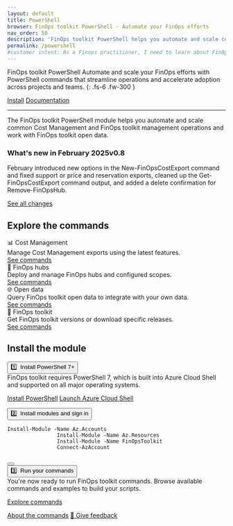 ```yaml
---
layout: default
title: PowerShell
browser: FinOps toolkit PowerShell - Automate your FinOps efforts
nav_order: 50
description: 'FinOps toolkit PowerShell helps you automate and scale common Cost Management and FinOps toolkit management operations and work with FinOps toolkit open data.'
permalink: /powershell
#customer intent: As a Finops practitioner, I need to learn about FinOps toolkit PowerShell
---
```


<span class="fs-9 d-block mb-4">FinOps toolkit PowerShell</span>
Automate and scale your FinOps efforts with PowerShell commands that streamline operations and accelerate adoption across projects and teams.
{: .fs-6 .fw-300 }

<a class="btn btn-primary fs-5 mb-4 mb-md-0 mr-4" href="#deploy">Install</a>
<a class="btn fs-5 mb-4 mb-md-0 mr-4" target="_blank" href="https://learn.microsoft.com/cloud-computing/finops/toolkit/powershell/powershell-commands">Documentation</a>

---

The FinOps toolkit PowerShell module helps you automate and scale common Cost Management and FinOps toolkit management operations and work with FinOps toolkit open data.

<div id="whats-new" class="ftk-new">
    <h3>What's new in February 2025<span class="ftk-version">v0.8</span></h3>
    <p>
        February introduced new options in the New-FinOpsCostExport command and fixed support or price and reservation exports, cleaned up the Get-FinOpsCostExport command output, and added a delete confirmation for Remove-FinOpsHub.
    </p>
    <p><a target="_blank" href="https://learn.microsoft.com/cloud-computing/finops/toolkit/changelog">See all changes</a></p>
</div>
<a name="features"></a>

## Explore the commands

<div class="ftk-gallery ftk-50">
    <div class="ftk-tile">
        <div>📊 Cost Management</div>
        <div>Manage Cost Management exports using the latest features.</div>
        <a class="btn mb-4 mb-md-0 mr-4" target="_blank" href="https://learn.microsoft.com/cloud-computing/finops/toolkit/powershell/cost/cost-management-commands">See commands</a>
    </div>
    <div class="ftk-tile">
        <div>🏦 FinOps hubs</div>
        <div>Deploy and manage FinOps hubs and configured scopes.</div>
        <a class="btn mb-4 mb-md-0 mr-4" target="_blank" href="https://learn.microsoft.com/cloud-computing/finops/toolkit/powershell/hubs/finops-hubs-commands">See commands</a>
    </div>
    <div class="ftk-tile">
        <div>🌐 Open data</div>
        <div>Query FinOps toolkit open data to integrate with your own data.</div>
        <a class="btn mb-4 mb-md-0 mr-4" target="_blank" href="https://learn.microsoft.com/cloud-computing/finops/toolkit/powershell/data/open-data-commands">See commands</a>
    </div>
    <div class="ftk-tile">
        <div>🧰 FinOps toolkit</div>
        <div>Get FinOps toolkit versions or download specific releases.</div>
        <a class="btn mb-4 mb-md-0 mr-4" target="_blank" href="https://learn.microsoft.com/cloud-computing/finops/toolkit/powershell/toolkit/finops-toolkit-commands">See commands</a>
    </div>
</div>
<a name="deploy"></a>
<a name="download"></a>
<a name="install"></a>

## Install the module

<div class="ftk-instructions">
    <div class="ftk-step">
        <button class="ftk-accordion">1️⃣&nbsp; Install PowerShell 7+</button>
        <div>FinOps toolkit requires PowerShell 7, which is built into Azure Cloud Shell and supported on all major operating systems.</div>
        <div>
            <p>
                <a class="btn mb-4 mb-md-0 mr-4" target="_blank" href="https://learn.microsoft.com/powershell/scripting/install/installing-powershell">Install PowerShell</a>
                <a class="btn mb-4 mb-md-0 mr-4" target="_blank" href="https://portal.azure.com/#cloudshell">Launch Azure Cloud Shell</a>
            </p>
        </div>
    </div>
    <div class="ftk-step">
        <button class="ftk-accordion">2️⃣&nbsp; Install modules and sign in</button>
        <div class="language-powershell highlighter-rouge">
            <div class="highlight">
                <pre class="highlight"><code><span class="n">Install-Module</span><span class="w"> </span><span class="nt">-Name</span><span class="w"> </span><span class="nx">Az.Accounts</span><span class="w">
                </span><span class="n">Install-Module</span><span class="w"> </span><span class="nt">-Name</span><span class="w"> </span><span class="nx">Az.Resources</span><span class="w">
                </span><span class="n">Install-Module</span><span class="w"> </span><span class="nt">-Name</span><span class="w"> </span><span class="nx">FinOpsToolkit</span><span class="w">
                </span><span class="n">Connect-AzAccount</span><span class="w">
                </span></code></pre>
            </div>
            <button type="button" aria-label="Copy code to clipboard"><svg viewBox="0 0 24 24" class="copy-icon"><use xlink:href="#svg-copy"></use></svg></button>
        </div>
    </div>
    <div class="ftk-step">
        <button class="ftk-accordion">3️⃣&nbsp; Run your commands</button>
        <div>You're now ready to run FinOps toolkit commands. Browse available commands and examples to build your scripts.</div>
        <div>
            <p>
                <a class="btn mb-4 mb-md-0 mr-4" target="_blank" href="https://learn.microsoft.com/cloud-computing/finops/toolkit/powershell/powershell-commands#commands">Explore commands</a>
            </p>
        </div>
    </div>
</div>
<a name="docs"></a>

<a class="btn mt-2 mb-4 mb-md-0 mr-4" target="_blank" href="https://learn.microsoft.com/cloud-computing/finops/toolkit/powershell/powershell-commands">About the commands</a>
<a class="btn mt-2 mb-4 mb-md-0 mr-4" target="_blank" href="https://portal.azure.com/#view/HubsExtension/InProductFeedbackBlade/extensionName/FinOpsToolkit/cesQuestion/How%20easy%20or%20hard%20is%20it%20to%20use%20FinOps%20toolkit%20PowerShell%3F/cvaQuestion/How%20valuable%20are%20FinOps%20toolkit%20PowerShell%3F/surveyId/FTK{% include ftkver.txt %}/bladeName/PowerShell/featureName/Marketing.Docs">💜 Give feedback</a>

<br>
